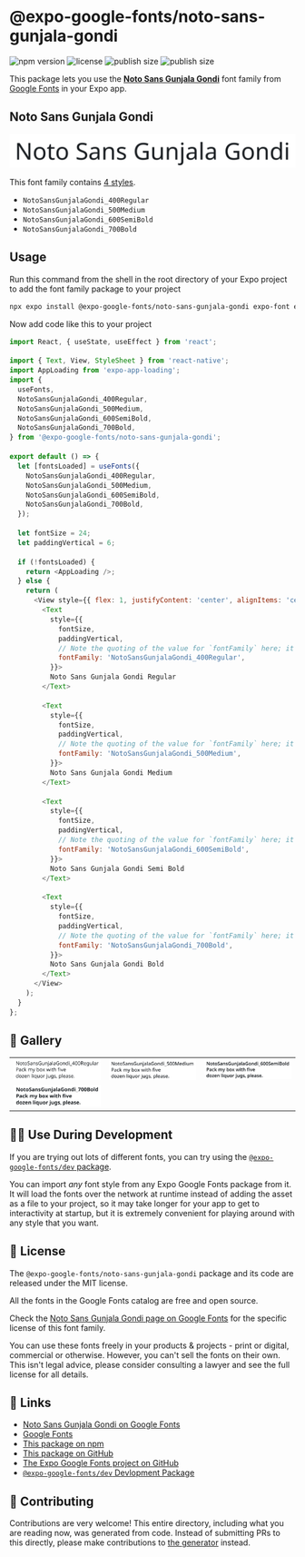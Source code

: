 # @expo-google-fonts/noto-sans-gunjala-gondi

![npm version](https://flat.badgen.net/npm/v/@expo-google-fonts/noto-sans-gunjala-gondi)
![license](https://flat.badgen.net/github/license/expo/google-fonts)
![publish size](https://flat.badgen.net/packagephobia/install/@expo-google-fonts/noto-sans-gunjala-gondi)
![publish size](https://flat.badgen.net/packagephobia/publish/@expo-google-fonts/noto-sans-gunjala-gondi)

This package lets you use the [**Noto Sans Gunjala Gondi**](https://fonts.google.com/specimen/Noto+Sans+Gunjala+Gondi) font family from [Google Fonts](https://fonts.google.com/) in your Expo app.

## Noto Sans Gunjala Gondi

![Noto Sans Gunjala Gondi](./font-family.png)

This font family contains [4 styles](#-gallery).

- `NotoSansGunjalaGondi_400Regular`
- `NotoSansGunjalaGondi_500Medium`
- `NotoSansGunjalaGondi_600SemiBold`
- `NotoSansGunjalaGondi_700Bold`

## Usage

Run this command from the shell in the root directory of your Expo project to add the font family package to your project
```sh
npx expo install @expo-google-fonts/noto-sans-gunjala-gondi expo-font expo-app-loading
```

Now add code like this to your project
```js
import React, { useState, useEffect } from 'react';

import { Text, View, StyleSheet } from 'react-native';
import AppLoading from 'expo-app-loading';
import {
  useFonts,
  NotoSansGunjalaGondi_400Regular,
  NotoSansGunjalaGondi_500Medium,
  NotoSansGunjalaGondi_600SemiBold,
  NotoSansGunjalaGondi_700Bold,
} from '@expo-google-fonts/noto-sans-gunjala-gondi';

export default () => {
  let [fontsLoaded] = useFonts({
    NotoSansGunjalaGondi_400Regular,
    NotoSansGunjalaGondi_500Medium,
    NotoSansGunjalaGondi_600SemiBold,
    NotoSansGunjalaGondi_700Bold,
  });

  let fontSize = 24;
  let paddingVertical = 6;

  if (!fontsLoaded) {
    return <AppLoading />;
  } else {
    return (
      <View style={{ flex: 1, justifyContent: 'center', alignItems: 'center' }}>
        <Text
          style={{
            fontSize,
            paddingVertical,
            // Note the quoting of the value for `fontFamily` here; it expects a string!
            fontFamily: 'NotoSansGunjalaGondi_400Regular',
          }}>
          Noto Sans Gunjala Gondi Regular
        </Text>

        <Text
          style={{
            fontSize,
            paddingVertical,
            // Note the quoting of the value for `fontFamily` here; it expects a string!
            fontFamily: 'NotoSansGunjalaGondi_500Medium',
          }}>
          Noto Sans Gunjala Gondi Medium
        </Text>

        <Text
          style={{
            fontSize,
            paddingVertical,
            // Note the quoting of the value for `fontFamily` here; it expects a string!
            fontFamily: 'NotoSansGunjalaGondi_600SemiBold',
          }}>
          Noto Sans Gunjala Gondi Semi Bold
        </Text>

        <Text
          style={{
            fontSize,
            paddingVertical,
            // Note the quoting of the value for `fontFamily` here; it expects a string!
            fontFamily: 'NotoSansGunjalaGondi_700Bold',
          }}>
          Noto Sans Gunjala Gondi Bold
        </Text>
      </View>
    );
  }
};

```

## 🔡 Gallery


||||
|-|-|-|
|![NotoSansGunjalaGondi_400Regular](./NotoSansGunjalaGondi_400Regular.ttf.png)|![NotoSansGunjalaGondi_500Medium](./NotoSansGunjalaGondi_500Medium.ttf.png)|![NotoSansGunjalaGondi_600SemiBold](./NotoSansGunjalaGondi_600SemiBold.ttf.png)||
|![NotoSansGunjalaGondi_700Bold](./NotoSansGunjalaGondi_700Bold.ttf.png)||||


## 👩‍💻 Use During Development

If you are trying out lots of different fonts, you can try using the [`@expo-google-fonts/dev` package](https://github.com/expo/google-fonts/tree/master/font-packages/dev#readme).

You can import *any* font style from any Expo Google Fonts package from it. It will load the fonts
over the network at runtime instead of adding the asset as a file to your project, so it may take longer
for your app to get to interactivity at startup, but it is extremely convenient
for playing around with any style that you want.

## 📖 License

The `@expo-google-fonts/noto-sans-gunjala-gondi` package and its code are released under the MIT license.

All the fonts in the Google Fonts catalog are free and open source.

Check the [Noto Sans Gunjala Gondi page on Google Fonts](https://fonts.google.com/specimen/Noto+Sans+Gunjala+Gondi) for the specific license of this font family.

You can use these fonts freely in your products & projects - print or digital, commercial or otherwise. However, you can't sell the fonts on their own. This isn't legal advice, please consider consulting a lawyer and see the full license for all details.

## 🔗 Links

- [Noto Sans Gunjala Gondi on Google Fonts](https://fonts.google.com/specimen/Noto+Sans+Gunjala+Gondi)
- [Google Fonts](https://fonts.google.com/)
- [This package on npm](https://www.npmjs.com/package/@expo-google-fonts/noto-sans-gunjala-gondi)
- [This package on GitHub](https://github.com/expo/google-fonts/tree/master/font-packages/noto-sans-gunjala-gondi)
- [The Expo Google Fonts project on GitHub](https://github.com/expo/google-fonts)
- [`@expo-google-fonts/dev` Devlopment Package](https://github.com/expo/google-fonts/tree/master/font-packages/dev)

## 🤝 Contributing

Contributions are very welcome! This entire directory, including what you are reading now, was generated from code. Instead of submitting PRs to this directly, please make contributions to [the generator](https://github.com/expo/google-fonts/tree/master/packages/generator) instead.
